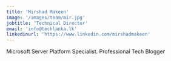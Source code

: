 ```yaml
---
title: 'Mirshad Makeen'
image: '/images/team/mir.jpg'
jobtitle: 'Technical Director'
email: 'info@techlanka.lk'
linkedinurl: 'https://www.linkedin.com/mirshadmakeen'
---
```


Microsoft Server Platform Specialist. Professional Tech Blogger
